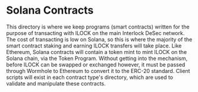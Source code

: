 # Solana Contracts

This directory is where we keep programs (smart contracts) written for the purpose of transacting with ILOCK on the main Interlock DeSec network. The cost of transacting is low on Solana, so this is where the majority of the smart contract staking and earning ILOCK transfers will take place. Like Ethereum, Solana contracts will contain a token mint to mint ILOCK on the Solana chain, via the Token Program. Without getting into the mechanism, before ILOCK can be swapped or exchanged however, it must be passed through Wormhole to Ethereum to convert it to the ERC-20 standard. Client scripts will exist in each contract type's directory, which are used to validate and manipulate these contracts.
